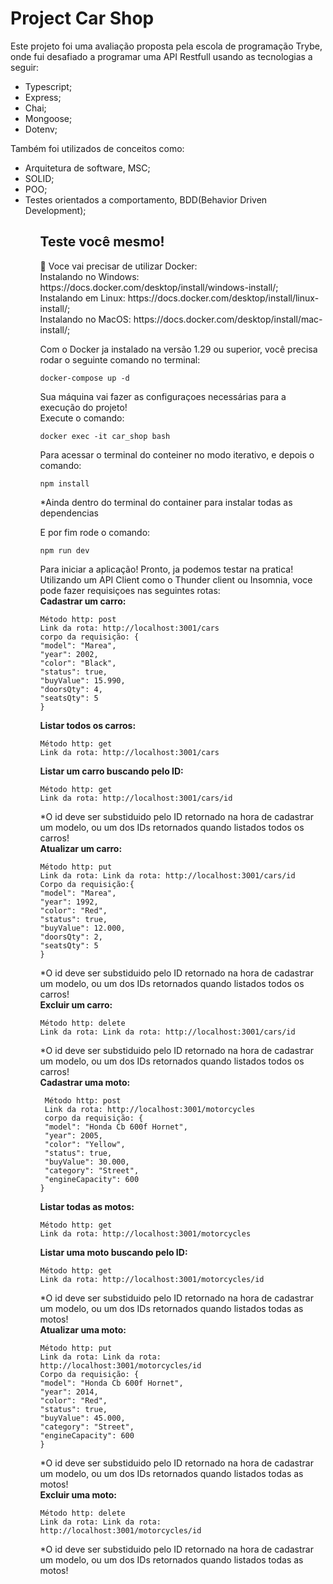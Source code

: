 <h1>Project Car Shop</h1>
<p>Este projeto foi uma avaliação proposta pela escola de programação Trybe, onde fui desafiado a programar uma API Restfull usando as tecnologias a seguir:</p>
<ul>
  <li>Typescript;</li>
  <li>Express;</li>
  <li>Chai;</li>
  <li>Mongoose;</li>
  <li>Dotenv;</li>
</ul>
<p>Também foi utilizados de conceitos como:</p>
<ul>
  <li>Arquitetura de software, MSC;</li>
  <li>SOLID;</li>
  <li>POO;</li>
  <li>Testes orientados a comportamento, BDD(Behavior Driven Development);</li>
<ul>
<h2>Teste você mesmo!</h2>
<p>🐳 Voce vai precisar de utilizar Docker:<br>
Instalando no Windows: https://docs.docker.com/desktop/install/windows-install/; <br>
Instalando em Linux: https://docs.docker.com/desktop/install/linux-install/; <br>
Instalando no MacOS: https://docs.docker.com/desktop/install/mac-install/; <br>

 Com o Docker ja instalado na versão 1.29 ou superior, você precisa rodar o seguinte comando no terminal: <br>
 ```
 docker-compose up -d
 ```
  Sua máquina vai fazer as configuraçoes necessárias para a execução do projeto!<br>
  Execute o comando:
 ```
 docker exec -it car_shop bash
 ```
 Para acessar o terminal do conteiner no modo iterativo, e depois o comando:
 ```
 npm install
 ```
  *Ainda dentro do terminal do container para instalar todas as dependencias
  
  E por fim rode o comando:
  ```
  npm run dev
  ```
  
  Para iniciar a aplicação!
  Pronto, ja podemos testar na pratica!
  Utilizando um API Client como o Thunder client ou Insomnia, voce pode fazer requisiçoes nas seguintes rotas:<br>
  <strong>Cadastrar um carro:</strong>
  ```
  Método http: post
  Link da rota: http://localhost:3001/cars
  corpo da requisição: {
  "model": "Marea",
  "year": 2002,
  "color": "Black",
  "status": true,
  "buyValue": 15.990,
  "doorsQty": 4,
  "seatsQty": 5
}
  ```
  <strong>Listar todos os carros:</strong>
  ```
  Método http: get
  Link da rota: http://localhost:3001/cars
  ```
  <strong>Listar um carro buscando pelo ID:</strong>
  ```
  Método http: get
  Link da rota: http://localhost:3001/cars/id
  ```
  *O id deve ser substiduido pelo ID retornado na hora de cadastrar um modelo, ou um dos IDs retornados quando listados todos os carros!<br>
  <strong>Atualizar um carro:</strong>
  ```
  Método http: put
  Link da rota: Link da rota: http://localhost:3001/cars/id
  Corpo da requisição:{
  "model": "Marea",
  "year": 1992,
  "color": "Red",
  "status": true,
  "buyValue": 12.000,
  "doorsQty": 2,
  "seatsQty": 5
}
  ```
  *O id deve ser substiduido pelo ID retornado na hora de cadastrar um modelo, ou um dos IDs retornados quando listados todos os carros!<br>
  <strong>Excluir um carro:</strong>
  ```
  Método http: delete
  Link da rota: Link da rota: http://localhost:3001/cars/id
  ```
  *O id deve ser substiduido pelo ID retornado na hora de cadastrar um modelo, ou um dos IDs retornados quando listados todos os carros!<br>
  <strong>Cadastrar uma moto:</strong>
 ```
  Método http: post
  Link da rota: http://localhost:3001/motorcycles
  corpo da requisição: {
  "model": "Honda Cb 600f Hornet",
  "year": 2005,
  "color": "Yellow",
  "status": true,
  "buyValue": 30.000,
  "category": "Street",
  "engineCapacity": 600
}
 ```
 <strong>Listar todas as motos:</strong>
  ```
  Método http: get
  Link da rota: http://localhost:3001/motorcycles
  ```
  <strong>Listar uma moto buscando pelo ID:</strong>
  ```
  Método http: get
  Link da rota: http://localhost:3001/motorcycles/id
  ```
   *O id deve ser substiduido pelo ID retornado na hora de cadastrar um modelo, ou um dos IDs retornados quando listados todas as motos!<br>
  <strong>Atualizar uma moto:</strong>
  ```
  Método http: put
  Link da rota: Link da rota: http://localhost:3001/motorcycles/id
  Corpo da requisição: {
  "model": "Honda Cb 600f Hornet",
  "year": 2014,
  "color": "Red",
  "status": true,
  "buyValue": 45.000,
  "category": "Street",
  "engineCapacity": 600
}
  ```
  *O id deve ser substiduido pelo ID retornado na hora de cadastrar um modelo, ou um dos IDs retornados quando listados todas as motos!<br>
  <strong>Excluir uma moto:</strong>
  ```
  Método http: delete
  Link da rota: Link da rota: http://localhost:3001/motorcycles/id
  ```
  *O id deve ser substiduido pelo ID retornado na hora de cadastrar um modelo, ou um dos IDs retornados quando listados todas as motos!<br>
</p>
